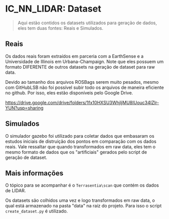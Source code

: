 # IC_NN_LIDAR: Dataset

> Aqui estão contidos os datasets utilizados para geração de dados, eles tem duas fontes: Reais e Simulados.

## Reais

Os dados reais foram extraídos em parceria com a EarthSense e a Universidade de Illinois em Urbana-Champaign. Note que eles possuem um formato DIFERENTE de outros datasets na geração de dataset para raw data. 

Devido ao tamanho dos arquivos ROSBags serem muito pesados, mesmo com GitHubLSB não foi possível subir todo os arquivos de maneira eficiente no github. Por isso, eles estão disponíveis pelo Google Drive.

https://drive.google.com/drive/folders/1fx10HXSU3WhjljMU8IUouc34IZlr-YUN?usp=sharing

## Simulados 

O simulador gazebo foi utilizado para coletar dados que embasaram os estudos iniciais de distruição dos pontos em comparação com os dados reais. Vale ressaltar que quando transformados em raw data, eles tem o mesmo formato de dados que os "artificiais" gerados pelo script de geração de dataset. 

## Mais informações

O tópico para se acompanhar é o `Terrasentia\scan` que contém os dados de LIDAR.

Os datasets são colhidos uma vez e logo transformados em raw data, o qual está armazenado na pasta "data" na raiz do projeto. Para isso o script `create_dataset.py` é utilizado. 